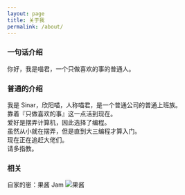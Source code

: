 ```yaml
---
layout: page
title: 关于我
permalink: /about/
---
```


### **一句话介绍**
你好，我是喵君，一个只做喜欢的事的普通人。  

### **普通的介绍**
我是 Sinar，欣阳喵，人称喵君，是一个普通公司的普通上班族。  
靠着『只做喜欢的事』这一点活到现在。  
爱好是摆弄计算机，因此选择了编程。  
虽然从小就在摆弄，但是直到大三编程才算入门。  
现在正在追赶大佬们。  
请多指教。  

### **相关**
自家的崽：果酱 Jam
![果酱](http://ww4.sinaimg.cn/large/006tNc79ly1g5o2vmlfesg30xu0u0wok.gif)
